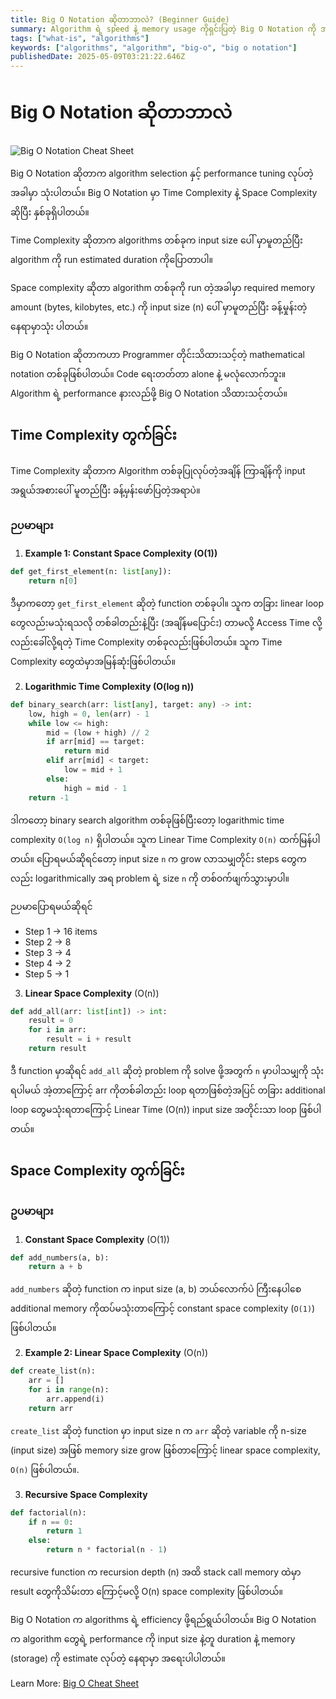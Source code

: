 ```yaml
---
title: Big O Notation ဆိုတာဘာလဲ? (Beginner Guide)
summary: Algorithm ရဲ့ speed နဲ့ memory usage ကိုရှင်းပြတဲ့ Big O Notation ကို အလွယ်တကူနားလည်နိုင်အောင် ရေးသားထားပါတယ်။
tags: ["what-is", "algorithms"]
keywords: ["algorithms", "algorithm", "big-o", "big o notation"]
publishedDate: 2025-05-09T03:21:22.646Z
---
```


# Big O Notation ဆိုတာဘာလဲ

![Big O Notation Cheat Sheet](https://www.bigocheatsheet.com/img/big-o-complexity-chart.png)

Big O Notation ဆိုတာက algorithm selection နှင့် performance tuning လုပ်တဲ့အခါမှာ သုံးပါတယ်။ Big O Notation မှာ Time Complexity နဲ့  Space Complexity ဆိုပြီး နှစ်ခုရှိပါတယ်။

Time Complexity ဆိုတာက algorithms တစ်ခုက input size ပေါ် မှာမူတည်ပြီး algorithm ကို run estimated duration ကိုပြောတာပါ။

Space complexity ဆိုတာ algorithm တစ်ခုကို run တဲ့အခါမှာ required memory amount (bytes, kilobytes, etc.) ကို input size (n) ပေါ် မှာမူတည်ပြီး ခန့်မှုန်းတဲ့နေရာမှာသုံး ပါတယ်။

Big O Notation ဆိုတာကဟာ Programmer တိုင်းသိထားသင့်တဲ့ mathematical notation တစ်ခုဖြစ်ပါတယ်။ Code ရေးတတ်တာ alone နဲ့ မလုံလောက်ဘူး။ Algorithm ရဲ့ performance နားလည်ဖို့ Big O Notation သိထားသင့်တယ်။

## Time Complexity တွက်ခြင်း

Time Complexity ဆိုတာက Algorithm တစ်ခုပြုလုပ်တဲ့အချိန် ကြာချိန်ကို input အရွယ်အစားပေါ် မူတည်ပြီး ခန့်မှန်းဖော်ပြတဲ့အရာပဲ။

### ဉပမာများ
1. **Example 1: Constant Space Complexity (O(1))**

```python
def get_first_element(n: list[any]):
    return n[0]
```

ဒီမှာကတော့ `get_first_element` ဆိုတဲ့ function တစ်ခုပါ။ သူက တခြား linear loop တွေလည်းမသုံးရသလို တစ်ခါတည်းနဲ့ပြီး (အချိန်မပြောင်း) တာမလို့ Access Time လို့လည်းခေါ်လို့ရတဲ့ Time Complexity တစ်ခုလည်းဖြစ်ပါတယ်။ သူက Time Complexity တွေထဲမှာအမြန်ဆုံးဖြစ်ပါတယ်။

2. **Logarithmic Time Complexity (O(log n))**

```python
def binary_search(arr: list[any], target: any) -> int:
    low, high = 0, len(arr) - 1
    while low <= high:
        mid = (low + high) // 2
        if arr[mid] == target:
            return mid
        elif arr[mid] < target:
            low = mid + 1
        else:
            high = mid - 1
    return -1
```

ဒါကတော့ binary search algorithm တစ်ခုဖြစ်ပြီးတော့ logarithmic time complexity `O(log n)` ရှိပါတယ်။ သူက Linear Time Complexity `O(n)` ထက်မြန်ပါတယ်။
ပြောရမယ်ဆိုရင်တော့ input size `n` က grow လာသမျှတိုင်း steps တွေကလည်း logarithmically အရ problem ရဲ့ size `n` ကို တစ်၀က်ဖျက်သွားမှာပါ။

ဉပမာပြောရမယ်ဆိုရင်

* Step 1 → 16 items
* Step 2 → 8
* Step 3 → 4
* Step 4 → 2
* Step 5 → 1

3. **Linear Space Complexity** (O(n))

```python
def add_all(arr: list[int]) -> int:
    result = 0
    for i in arr:
        result = i + result
    return result
```

ဒီ function မှာဆိုရင် `add_all` ဆိုတဲ့ problem ကို solve ဖို့အတွက် `n` မှာပါသမျှကို သုံးရပါမယ် အဲ့တာကြောင့် arr ကိုတစ်ခါတည်း loop ရတာဖြစ်တဲ့အပြင် တခြား additional loop တွေမသုံးရတာကြောင့် Linear Time (O(n)) input size အတိုင်းသာ loop ဖြစ်ပါတယ်။

## Space Complexity တွက်ခြင်း

### ဥပမာများ

1. **Constant Space Complexity** (O(1))

```python
def add_numbers(a, b):
    return a + b
```

`add_numbers` ဆိုတဲ့ function က input size (a, b) ဘယ်လောက်ပဲ ကြီးနေပါစေ additional memory ကိုထပ်မသုံးတာကြောင့် constant space complexity (`O(1)`) ဖြစ်ပါတယ်။

2. **Example 2: Linear Space Complexity** (O(n))

```python
def create_list(n):
    arr = []
    for i in range(n):
        arr.append(i)
    return arr
```

`create_list` ဆိုတဲ့ function မှာ input size n က `arr` ဆိုတဲ့ variable ကို n-size (input size) အဖြစ် memory size grow ဖြစ်တာကြောင့် linear space complexity, `O(n)` ဖြစ်ပါတယ်။.

3. **Recursive Space Complexity**

```python
def factorial(n):
    if n == 0:
        return 1
    else:
        return n * factorial(n - 1)
```

recursive function က recursion depth (n) အထိ stack call memory ထဲမှာ result တွေကိုသိမ်းတာ ကြောင့်မလို့ O(n) space complexity ဖြစ်ပါတယ်။

Big O Notation က algorithms ရဲ့ efficiency ဖို့ရည်ရွယ်ပါတယ်။ Big O Notation က algorithm တွေရဲ့ performance ကို input size နဲ့တူ duration နဲ့ memory (storage) ကို estimate လုပ်တဲ့ နေရာမှာ အရေးပါပါတယ်။

Learn More: [Big O Cheat Sheet](https://www.bigocheatsheet.com/)